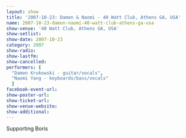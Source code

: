 ```yaml
---
layout: show
title: '2007-10-23: Damon & Naomi - 40 Watt Club, Athens GA, USA'
name: 2007-10-23-damon-naomi-40-watt-club-athens-ga-usa
show-venue: '40 Watt Club, Athens GA, USA'
show-setlist: 
show-date: 2007-10-23
category: 2007
show-radio: 
show-lastfm: 
show-cancelled: 
performers: [
  "Damon Krukowski - guitar/vocals",
  "Naomi Yang - keyboards/bass/vocals"
  ]
facebook-event-url: 
show-poster-url: 
show-ticket-url: 
show-venue-website: 
show-additional: 
---
```


Supporting Boris